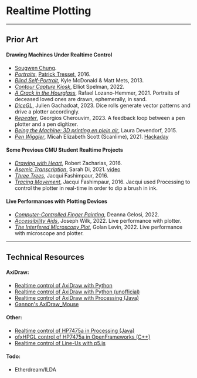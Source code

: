 # Realtime Plotting

---

## Prior Art

#### Drawing Machines Under Realtime Control

* [Sougwen Chung](https://www.youtube.com/watch?v=hpEE_s0pN64).
* [*Portraits*](https://www.youtube.com/watch?v=A4dQIuD6xbA), [Patrick Tresset](https://patricktresset.com/new/), 2016.
* [*Blind Self-Portrait*](https://vimeo.com/78431948), Kyle McDonald & Matt Mets, 2013.
* [*Contour Capture Kiosk*](https://twitter.com/golan/status/1554593715875987456), Elliot Spelman, 2022. 
* [*A Crack in the Hourglass*](https://www.youtube.com/watch?v=BsVsULhoSbM), Rafael Lozano-Hemmer, 2021. Portraits of deceased loved ones are drawn, ephemerally, in sand.
* [*DiceGL*](https://twitter.com/v3ga/status/1734285242809065546), Julien Gachadoat, 2023. Dice rolls generate vector patterns and drive a plotter accordingly.
* [*Repeater*](https://twitter.com/creativeapps/status/1736747265023242264), Georgios Cherouvim, 2023. A feedback loop between a pen plotter and a pen digitizer.
* [*Being the Machine: 3D printing en plein air*](http://beingthemachine.com/?p=114), Laura Devendorf, 2015.
* [*Pen Wiggler*](https://scanlime.org/2021/05/scanlime055-pen-wiggler/), Micah Elizabeth Scott (Scanlime), 2021. [Hackaday](https://hackaday.com/2021/05/14/random-robot-makes-random-art/#more-476118)

#### Some Previous CMU Student Realtime Projects

* [*Drawing with Heart*](https://www.youtube.com/watch?v=Gso9xMhnO-M), Robert Zacharias, 2016.
* [*Asemic Transcription*](https://courses.ideate.cmu.edu/60-428/f2021/author/grape/), Sarah Di, 2021. [video](https://www.youtube.com/watch?v=_alznpKj0AE)
* [*Three Trees*](https://www.youtube.com/watch?v=fv8tembgAcA), Jacqui Fashimpaur, 2016.
* [*Tracing Movement*](https://www.youtube.com/watch?v=zw7HS-e2mCk), Jacqui Fashimpaur, 2016. Jacqui used Processing to control the plotter in real-time in order to dip a brush in ink.

#### Live Performances with Plotting Devices

* [*Computer-Controlled Finger Painting*](https://twitter.com/golan/status/1552509950424821760), Deanna Gelosi, 2022.
* [*Accessibility Aids*](https://art.josephwilk.net/projects/accessibility_aids.html), Joseph Wilk, 2022. Live performance with plotter.
* [*The Interfered Microscopy Plot*](https://www.youtube.com/watch?v=CBZDvtHyRfo&t=1382s), Golan Levin, 2022. Live performance with microscope and plotter.

---

## Technical Resources

#### AxiDraw: 

* [Realtime control of AxiDraw with Python](https://axidraw.com/doc/py_api/#quick-start-interactive-xy)
* [Realtime control of AxiDraw with Python (unofficial)](https://github.com/fogleman/axi)
* [Realtime control of AxiDraw with Processing (Java)](https://github.com/golanlevin/DrawingWithMachines/blob/main/machines/axidraw/realtime_processing/simple_mouse_axidraw_2021/simple_mouse_axidraw_2021.pde)
* [Gannon's AxiDraw_Mouse](https://github.com/madelinegannon/axidraw/tree/master/AxiDraw_Mouse)

#### Other: 

* [Realtime control of HP7475a in Processing (Java)](https://github.com/golanlevin/DrawingWithMachines/blob/main/machines/hp7475a/processing/realtime_7475a/realtime_7475a.pde)
* [ofxHPGL control of HP7475a in OpenFrameworks (C++)](https://github.com/NickHardeman/ofxHPGL)
* [Realtime control of Line-Us with p5.js](https://github.com/golanlevin/DrawingWithMachines/tree/main/machines/line-us/p5js/lineus_p5js_realtime)

#### Todo: 

* Etherdream/ILDA